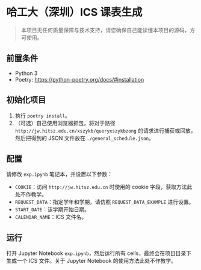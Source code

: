 # 哈工大（深圳）ICS 课表生成

> 本项目无任何质量保障与技术支持，请您确保自己能读懂本项目的源码，方可使用。

## 前置条件

- Python 3
- Poetry: <https://python-poetry.org/docs/#installation>

## 初始化项目

1. 执行 `poetry install`。
2. （可选）自己使用浏览器抓包，将对于路径 `http://jw.hitsz.edu.cn/xszykb/queryxszykbzong` 的请求进行捕获或回放，然后把得到的 JSON 文件放在 `./general_schedule.json`。

## 配置

请修改 `exp.ipynb` 笔记本，并设置以下参数：

- `COOKIE`：访问 `http://jw.hitsz.edu.cn` 时使用的 cookie 字段，获取方法此处不作教学。
- `REQUEST_DATA`：指定学年和学期，请仿照 `REQUEST_DATA_EXAMPLE` 进行设置。
- `START_DATE`：该学期开始日期。
- `CALENDAR_NAME`：ICS 文件名。

## 运行

打开 Jupyter Notebook `exp.ipynb`，然后运行所有 cells，最终会在项目目录下生成一个 ICS 文件。关于 Jupyter Notebook 的使用方法此处不作教学。